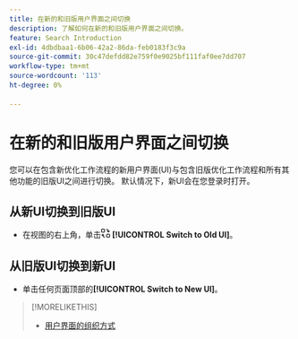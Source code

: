 ```yaml
---
title: 在新的和旧版用户界面之间切换
description: 了解如何在新的和旧版用户界面之间切换。
feature: Search Introduction
exl-id: 4dbdbaa1-6b06-42a2-86da-feb0183f3c9a
source-git-commit: 30c47defdd82e759f0e9025bf111faf0ee7dd707
workflow-type: tm+mt
source-wordcount: '113'
ht-degree: 0%

---
```


# 在新的和旧版用户界面之间切换

您可以在包含<!-- default optimization workflow -->新优化工作流程的新用户界面(UI)与包含旧版优化工作流程和所有其他功能的旧版UI之间进行切换。 默认情况下，新UI会在您登录时打开。

## 从新UI切换到旧版UI

* 在视图的右上角，单击![切换到旧UI](/help/search-social-commerce/assets/switch-to-old-ui.png "切换到旧UI") **[!UICONTROL Switch to Old UI]**。

## 从旧版UI切换到新UI

* 单击任何页面顶部的&#x200B;**[!UICONTROL Switch to New UI]**。

>[!MORELIKETHIS]
>
>* [用户界面的组织方式](user-interface.md)
